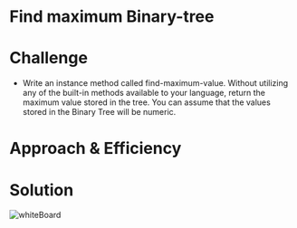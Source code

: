 # Find maximum Binary-tree

# Challenge
- Write an instance method called find-maximum-value. Without utilizing any of the built-in methods available to your language, return the maximum value stored in the tree. You can assume that the values stored in the Binary Tree will be numeric.

# Approach & Efficiency


# Solution
<!-- embedded whiteboard image -->
![whiteBoard](/asset/.png)
